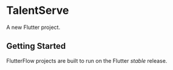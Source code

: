 # TalentServe

A new Flutter project.

## Getting Started

FlutterFlow projects are built to run on the Flutter _stable_ release.
